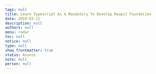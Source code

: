 ```yaml
---
tags: null
title: Learn Typescript As A Mandatory To Develop Reapit Foundation
date: 2019-03-11
description: null
authors: null
menu: radar
toc: null
notice: null
type: null
show_frontmatter: true
status: Assess
note: null
person: null
---
```


